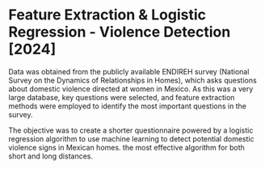 # Feature Extraction & Logistic Regression - Violence Detection [2024]

Data was obtained from the publicly available ENDIREH survey (National Survey on the Dynamics of Relationships in Homes), which asks questions about domestic violence directed at women in Mexico. As this was a very large database, key questions were selected, and feature extraction methods were employed to identify the most important questions in the survey.

The objective was to create a shorter questionnaire powered by a logistic regression algorithm to use machine learning to detect potential domestic violence signs in Mexican homes. the most effective algorithm for both short and long distances.